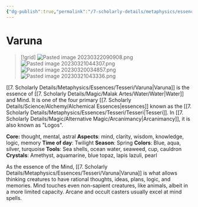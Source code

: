 ```yaml
---
{"dg-publish":true,"permalink":"/7-scholarly-details/metaphysics/essences/tesseri/varuna/","noteIcon":""}
---
```


# Varuna

>[!grid]
>![Pasted image 20230322090908.png](/img/user/x.%20Assets/Attachments/Pasted%20image%2020230322090908.png)
>![Pasted image 20230321044307.png](/img/user/x.%20Assets/Attachments/Pasted%20image%2020230321044307.png)
>![Pasted image 20230320034857.png](/img/user/x.%20Assets/Attachments/Pasted%20image%2020230320034857.png)
>![Pasted image 20230321043336.png](/img/user/x.%20Assets/Attachments/Pasted%20image%2020230321043336.png)

[[7. Scholarly Details/Metaphysics/Essences/Tesseri/Varuna\|Varuna]] is the essence of [[7. Scholarly Details/Magic/Malak Artes/Water/Water\|Water]] and Mind. It is one of the four primary [[7. Scholarly Details/Science/Alchemy/Alchemical Essences\|essences]] known as the [[7. Scholarly Details/Metaphysics/Essences/Tesseri/Tesseri\|Tesseri]]. In [[7. Scholarly Details/Magic/Alternative Magic/Arcanimancy\|Arcanimancy]], it is also known as "Logos". 

**Core:** thought, mental, astral
**Aspects**: mind, clarity, wisdom, knowledge, logic, memory
**Time of day**: Twilight
**Season**: Spring 
**Colors**: Blue, aqua, silver, turquoise 
**Tools**: Sea shells, ocean water, seaweed, cup, cauldron
**Crystals**: Amethyst, aquamarine, blue topaz, lapis lazuli, pearl 

As the essence of the Mind, [[7. Scholarly Details/Metaphysics/Essences/Tesseri/Varuna\|Varuna]] is what allows thinking creatures to have rational thoughts, ideas, plans, logic, and memories. Mind touches even non-sapient creatures, like animals, albeit in a more limited capacity. Arcane and occult casters usually excel at mind spells. 


